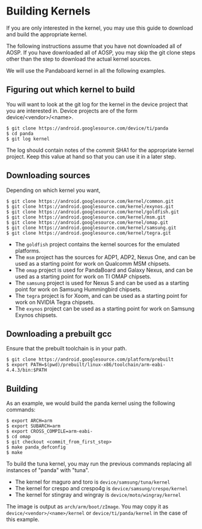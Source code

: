 <!--
   Copyright 2011 The Android Open Source Project

   Licensed under the Apache License, Version 2.0 (the "License");
   you may not use this file except in compliance with the License.
   You may obtain a copy of the License at

       http://www.apache.org/licenses/LICENSE-2.0

   Unless required by applicable law or agreed to in writing, software
   distributed under the License is distributed on an "AS IS" BASIS,
   WITHOUT WARRANTIES OR CONDITIONS OF ANY KIND, either express or implied.
   See the License for the specific language governing permissions and
   limitations under the License.
-->

# Building Kernels #

If you are only interested in the kernel, you may use this guide
to download and build the appropriate kernel.

The following instructions assume that you have not downloaded all
of AOSP.  If you have downloaded all of AOSP, you may skip the git
clone steps other than the step to download the actual kernel sources.

We will use the Pandaboard kernel in all the following examples.


## Figuring out which kernel to build ##

You will want to look at the git log for the kernel in the device project that
you are interested in.
Device projects are of the form device/&lt;vendor&gt;/&lt;name&gt;.

    $ git clone https://android.googlesource.com/device/ti/panda
    $ cd panda
    $ git log kernel

The log should contain notes of the commit SHA1 for the appropriate
kernel project.  Keep this value at hand so that you can use it in
a later step.

## Downloading sources ##

Depending on which kernel you want,

    $ git clone https://android.googlesource.com/kernel/common.git
    $ git clone https://android.googlesource.com/kernel/exynos.git
    $ git clone https://android.googlesource.com/kernel/goldfish.git
    $ git clone https://android.googlesource.com/kernel/msm.git
    $ git clone https://android.googlesource.com/kernel/omap.git
    $ git clone https://android.googlesource.com/kernel/samsung.git
    $ git clone https://android.googlesource.com/kernel/tegra.git

  - The `goldfish` project contains the kernel sources for the emulated
platforms.
  - The `msm` project has the sources for ADP1, ADP2, Nexus One, and
can be used as a starting point for work on Qualcomm MSM chipsets.
  - The `omap` project is used for PandaBoard and Galaxy Nexus, and
can be used as a starting point for work on TI OMAP chipsets.
  - The `samsung` project is used for Nexus S and can be used as a
starting point for work on Samsung Hummingbird chipsets.
  - The `tegra` project is for Xoom, and can be used as a starting
point for work on NVIDIA Tegra chipsets.
  - The `exynos` project can be used as a starting point for work
on Samsung Exynos chipsets.

## Downloading a prebuilt gcc ##

Ensure that the prebuilt toolchain is in your path.

    $ git clone https://android.googlesource.com/platform/prebuilt
    $ export PATH=$(pwd)/prebuilt/linux-x86/toolchain/arm-eabi-4.4.3/bin:$PATH


## Building ##

As an example, we would build the panda kernel using the following commands:

    $ export ARCH=arm
    $ export SUBARCH=arm
    $ export CROSS_COMPILE=arm-eabi-
    $ cd omap
    $ git checkout <commit_from_first_step>
    $ make panda_defconfig
    $ make

To build the tuna kernel, you may run the previous commands replacing all
instances of "panda" with "tuna".

  - The kernel for maguro and toro is `device/samsung/tuna/kernel`
  - The kernel for crespo and crespo4g is `device/samsung/crespo/kernel`
  - The kernel for stingray and wingray is `device/moto/wingray/kernel`

The image is output as `arch/arm/boot/zImage`.  You may copy it as
`device/<vendor>/<name>/kernel` or `device/ti/panda/kernel` in the case of this
example.
